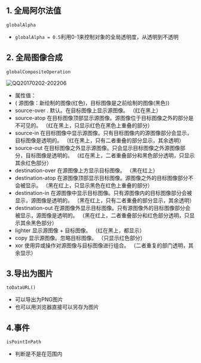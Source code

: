 ## 1. 全局阿尔法值

`globalAlpha`

*   `globalAlpha = 0.5`利用0-1来控制对象的全局透明度，从透明到不透明

## 2. 全局图像合成

`globalCompositeOperation`

![QQ20170202-202206](https://ylzzxt.cn/wp-content/uploads/2017/01/QQ20170202-202206-e1486038234856-300x299.png)

*   属性值：
*   ( 源图像：新绘制的图像(红色)，目标图像是之前绘制的图像(黑色))
*   source-over . 默认。在目标图像上显示源图像。
（红在黑上）
*   source-atop 在目标图像顶部显示源图像。源图像位于目标图像之外的部分是不可见的。
（红在黑上，只显示红色在黑色上重叠的部分）
*   source-in 在目标图像中显示源图像。只有目标图像内的源图像部分会显示，目标图像是透明的。
（红在黑上，只有二者重叠的部分显示，其余透明）
*   source-out 在目标图像之外显示源图像。只会显示目标图像之外源图像部分，目标图像是透明的。
（红在黑上，二者重叠部分和黑色部分透明，只显示其余红色部分）
*   destination-over 在源图像上方显示目标图像。
（黑在红上）
*   destination-atop 在源图像顶部显示目标图像。源图像之外的目标图像部分不会被显示。
（黑在红上，只显示黑色在红色上重叠的部分）
*   destination-in 在源图像中显示目标图像。只有源图像内的目标图像部分会被显示，源图像是透明的。
（黑在红上，只有二者重叠的部分显示，其余透明）
*   destination-out 在源图像外显示目标图像。只有源图像外的目标图像部分会被显示，源图像是透明的。
（黑在红上，二者重叠部分和红色部分透明，只显示其余黑色部分）
*   lighter 显示源图像 + 目标图像。
（红在黑上，都显示）
*   copy 显示源图像。忽略目标图像。
（只显示红色部分）
*   xor 使用异或操作对源图像与目标图像进行组合。
（二者重复的部门透明，其余显示）

## 3.导出为图片

`toDataURL()`

*   可以导出为PNG图片
*   也可以用浏览器直接可以另存为图片

## 4.事件

`isPointInPath`

*   判断是不是在范围内
